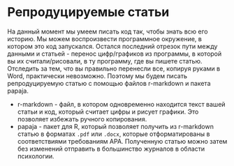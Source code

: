 # Репродуцируемые статьи

На данный момент мы умеем писать код так, чтобы знать всю его историю.
Мы можем воспроизвести программное окружение, в котором это код запускался.
Остался последний отрезок пути между данными и статьей - перенос цифр/графиков из программы, в которой вы их считали/рисовали, в ту программу, где вы пишете статью.
Отследить за тем, что вы правильно перенесли все, копируя руками в Word, практически невозможно.
Поэтому мы будем писать репродуцируемую статью с помощью файлов r-markdown и пакета papaja.

- r-markdown - файл, в котором одновременно находится текст вашей статьи и код, который считает цифры и рисует графики. Это позволяет избежать ручного копирования.
- papaja - пакет для R, который позволяет получить из r-markdown статью в форматах `.pdf` или `.docx`, которые отформатированы в соответствиями требованиям APA.
Полученную статью можно затем без изменений отправить в большинство журналов в области психологии.
